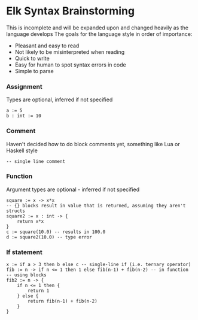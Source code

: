 # Elk Syntax Brainstorming
This is incomplete and will be expanded upon and changed heavily as the language develops
The goals for the language style in order of importance:
* Pleasant and easy to read 
* Not likely to be misinterpreted when reading
* Quick to write
* Easy for human to spot syntax errors in code
* Simple to parse

### Assignment
Types are optional, inferred if not specified
```
a := 5
b : int := 10
```

### Comment
Haven't decided how to do block comments yet, something like Lua or Haskell style
```
-- single line comment
```

### Function
Argument types are optional - inferred if not specified
```
square := x -> x*x
-- {} blocks result in value that is returned, assuming they aren't structs
square2 := x : int -> {
    return x*x
}
c := square(10.0) -- results in 100.0
d := square2(10.0) -- type error
```

### If statement
```
x := if a > 3 then b else c -- single-line if (i.e. ternary operator)
fib := n -> if n <= 1 then 1 else fib(n-1) + fib(n-2) -- in function
-- using blocks
fib2 := n -> {
    if n <= 1 then {
        return 1
    } else {
        return fib(n-1) + fib(n-2)
    }
}
```
